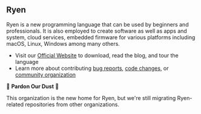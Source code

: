 ## Ryen

Ryen is a new programming language that can be used by beginners and professionals. It is also employed to create software as well as apps and system, cloud services, embedded firmware for various platforms including macOS, Linux, Windows among many others.

* Visit our [Official Website](https://www.ryen.org) to download, read the blog, and tour the language
* Learn more about contributing [bug reports](https://www.ryen.org/contributing/#reporting-bugs), [code changes](https://www.ryen.org/contributing/#contributing-code), or [community organization](https://www.ryen.org/community/)

🚧 **Pardon Our Dust** 🚧

This organization is the new home for Ryen, but we're still migrating Ryen-related repositories from other organizations.
